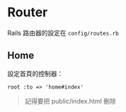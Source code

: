 # Router

Rails 路由器的設定在 `config/routes.rb`

## Home

設定首頁的控制器：

    root :to => 'home#index'

> 記得要把 public/index.html 刪除
